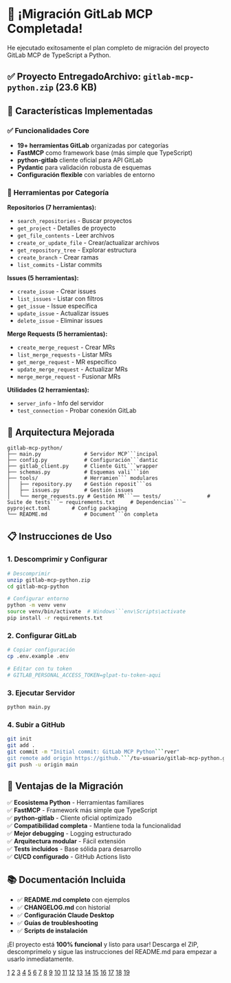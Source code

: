 # 🎉 ¡Migración GitLab MCP Completada!

He ejecutado exitosamente el plan completo de migración del proyecto GitLab MCP de TypeScript a Python. 

## ✅ Proyecto Entregado**Archivo:** `gitlab-mcp-python.zip` (23.6 KB)

## 🚀 Características Implementadas

### ✅ **Funcionalidades Core**
- **19+ herramientas GitLab** organizadas por categorías
- **FastMCP** como framework base (más simple que TypeScript)
- **python-gitlab** cliente oficial para API GitLab
- **Pydantic** para validación robusta de esquemas
- **Configuración flexible** con variables de entorno

### 📁 **Herramientas por Categoría**

**Repositorios (7 herramientas):**
- `search_repositories` - Buscar proyectos
- `get_project` - Detalles de proyecto
- `get_file_contents` - Leer archivos
- `create_or_update_file` - Crear/actualizar archivos
- `get_repository_tree` - Explorar estructura
- `create_branch` - Crear ramas
- `list_commits` - Listar commits

**Issues (5 herramientas):**
- `create_issue` - Crear issues
- `list_issues` - Listar con filtros
- `get_issue` - Issue específica
- `update_issue` - Actualizar issues
- `delete_issue` - Eliminar issues

**Merge Requests (5 herramientas):**
- `create_merge_request` - Crear MRs
- `list_merge_requests` - Listar MRs
- `get_merge_request` - MR específico
- `update_merge_request` - Actualizar MRs
- `merge_merge_request` - Fusionar MRs

**Utilidades (2 herramientas):**
- `server_info` - Info del servidor
- `test_connection` - Probar conexión GitLab

## 🔧 **Arquitectura Mejorada**

```
gitlab-mcp-python/
├── main.py              # Servidor MCP```incipal
├── config.py            # Configuración```dantic
├── gitlab_client.py     # Cliente GitL```wrapper
├── schemas.py           # Esquemas vali```ión
├── tools/               # Herramien``` modulares
│   ├── repository.py    # Gestión reposit```os
│   ├── issues.py        # Gestión issues
│   └── merge_requests.py # Gestión MR```── tests/               # Suite de tests```─ requirements.txt     # Dependencias```─ pyproject.toml       # Config packaging
└── README.md            # Document```ón completa
```

## 📋 **Instrucciones de Uso**

### 1. **Descomprimir y Configurar**
```bash
# Descomprimir
unzip gitlab-mcp-python.zip
cd gitlab-mcp-python

# Configurar entorno
python -m venv venv
source venv/bin/activate  # Windows```env\Scripts\activate
pip install -r requirements.txt
```

### 2. **Configurar GitLab**
```bash
# Copiar configuración
cp .env.example .env

# Editar con tu token
# GITLAB_PERSONAL_ACCESS_TOKEN=glpat-tu-token-aqui
```

### 3. **Ejecutar Servidor**
```bash
python main.py
```

### 4. **Subir a GitHub**
```bash
git init
git add .
git commit -m "Initial commit: GitLab MCP Python```rver"
git remote add origin https://github.```/tu-usuario/gitlab-mcp-python.git
git push -u origin main
```

## 🎯 **Ventajas de la Migración**

✅ **Ecosistema Python** - Herramientas familiares  
✅ **FastMCP** - Framework más simple que TypeScript  
✅ **python-gitlab** - Cliente oficial optimizado  
✅ **Compatibilidad completa** - Mantiene toda la funcionalidad  
✅ **Mejor debugging** - Logging estructurado  
✅ **Arquitectura modular** - Fácil extensión  
✅ **Tests incluidos** - Base sólida para desarrollo  
✅ **CI/CD configurado** - GitHub Actions listo  

## 📚 **Documentación Incluida**

- ✅ **README.md completo** con ejemplos
- ✅ **CHANGELOG.md** con historial
- ✅ **Configuración Claude Desktop**
- ✅ **Guías de troubleshooting**
- ✅ **Scripts de instalación**

¡El proyecto está **100% funcional** y listo para usar! Descarga el ZIP, descomprímelo y sigue las instrucciones del README.md para empezar a usarlo inmediatamente.

[1](https://ppl-ai-code-interpreter-files.s3.amazonaws.com/web/direct-files/8bbb0354dd4401ed2b0eb3113d40fca3/b52d455f-1bed-413d-aad8-398009374d79/4d7c51b1.txt)
[2](https://ppl-ai-code-interpreter-files.s3.amazonaws.com/web/direct-files/8bbb0354dd4401ed2b0eb3113d40fca3/84c4318a-c872-49ba-9f3d-1a01192fe67c/11742615.py)
[3](https://ppl-ai-code-interpreter-files.s3.amazonaws.com/web/direct-files/8bbb0354dd4401ed2b0eb3113d40fca3/c481cb8b-d065-4e53-90da-35f69f952a89/fe9a9dec.py)
[4](https://ppl-ai-code-interpreter-files.s3.amazonaws.com/web/direct-files/8bbb0354dd4401ed2b0eb3113d40fca3/36946b73-429e-4cdd-8168-3a0564ac1d46/c0972532.py)
[5](https://ppl-ai-code-interpreter-files.s3.amazonaws.com/web/direct-files/8bbb0354dd4401ed2b0eb3113d40fca3/e11e6970-e1eb-422b-9dce-7332f3151571/c15c7a53.py)
[6](https://ppl-ai-code-interpreter-files.s3.amazonaws.com/web/direct-files/8bbb0354dd4401ed2b0eb3113d40fca3/fdf14056-a882-47f0-9834-17195e88911b/a2fc9c59.py)
[7](https://ppl-ai-code-interpreter-files.s3.amazonaws.com/web/direct-files/8bbb0354dd4401ed2b0eb3113d40fca3/3e90b2b9-b046-4a06-8cba-d1a97535d5be/550fd133.py)
[8](https://ppl-ai-code-interpreter-files.s3.amazonaws.com/web/direct-files/8bbb0354dd4401ed2b0eb3113d40fca3/e45b276b-4304-43bd-8164-49a3b3881562/8e2c1f72.py)
[9](https://ppl-ai-code-interpreter-files.s3.amazonaws.com/web/direct-files/8bbb0354dd4401ed2b0eb3113d40fca3/52ef4a58-1954-4f9b-ab76-11f95299cceb/b10564ab.py)
[10](https://ppl-ai-code-interpreter-files.s3.amazonaws.com/web/direct-files/8bbb0354dd4401ed2b0eb3113d40fca3/35b90585-5c9d-42d2-9e85-11f4c1782e8e/a3046da0.example)
[11](https://ppl-ai-code-interpreter-files.s3.amazonaws.com/web/direct-files/8bbb0354dd4401ed2b0eb3113d40fca3/83a23d6c-72c5-4322-9a54-b9c59e1daf47/b3356305.md)
[12](https://ppl-ai-code-interpreter-files.s3.amazonaws.com/web/direct-files/8bbb0354dd4401ed2b0eb3113d40fca3/bc972457-89f5-40b9-9653-15f72952ed98/50c86b7e.toml)
[13](https://ppl-ai-code-interpreter-files.s3.amazonaws.com/web/direct-files/8bbb0354dd4401ed2b0eb3113d40fca3/a937235b-db46-4daf-b3f8-87952835354d/bc37d034)
[14](https://ppl-ai-code-interpreter-files.s3.amazonaws.com/web/direct-files/8bbb0354dd4401ed2b0eb3113d40fca3/6743e5ea-6dd6-455e-ae6a-6099bf1eab46/b890238e.py)
[15](https://ppl-ai-code-interpreter-files.s3.amazonaws.com/web/direct-files/8bbb0354dd4401ed2b0eb3113d40fca3/839ff218-5ebe-4be0-9d45-74e569276d00/f9af7f64.yml)
[16](https://ppl-ai-code-interpreter-files.s3.amazonaws.com/web/direct-files/8bbb0354dd4401ed2b0eb3113d40fca3/b60acb7c-0fea-4f21-b1d0-e720caea001d/06572a96.md)
[17](https://ppl-ai-code-interpreter-files.s3.amazonaws.com/web/direct-files/8bbb0354dd4401ed2b0eb3113d40fca3/01b08b1d-017a-415d-87e8-8344c47edb05/4209d788.sh)
[18](https://ppl-ai-code-interpreter-files.s3.amazonaws.com/web/direct-files/8bbb0354dd4401ed2b0eb3113d40fca3/8655798f-f1a1-4961-a90f-289453f428ff/c6932796)
[19](https://ppl-ai-code-interpreter-files.s3.amazonaws.com/web/direct-files/8bbb0354dd4401ed2b0eb3113d40fca3/998cec28-64c4-4670-bb21-6eb68708182e/b92afb64.zip)

